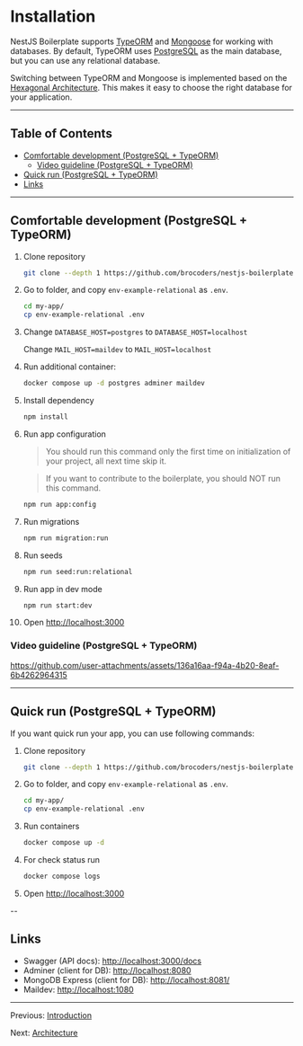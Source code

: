 # Installation

NestJS Boilerplate supports [TypeORM](https://www.npmjs.com/package/typeorm) and [Mongoose](https://www.npmjs.com/package/mongoose) for working with databases. By default, TypeORM uses [PostgreSQL](https://www.postgresql.org/) as the main database, but you can use any relational database.

Switching between TypeORM and Mongoose is implemented based on the [Hexagonal Architecture](architecture.md#hexagonal-architecture). This makes it easy to choose the right database for your application.

---

## Table of Contents <!-- omit in toc -->

- [Comfortable development (PostgreSQL + TypeORM)](#comfortable-development-postgresql--typeorm)
  - [Video guideline (PostgreSQL + TypeORM)](#video-guideline-postgresql--typeorm)
- [Quick run (PostgreSQL + TypeORM)](#quick-run-postgresql--typeorm)
- [Links](#links)

---

## Comfortable development (PostgreSQL + TypeORM)

1. Clone repository

   ```bash
   git clone --depth 1 https://github.com/brocoders/nestjs-boilerplate.git my-app
   ```

1. Go to folder, and copy `env-example-relational` as `.env`.

   ```bash
   cd my-app/
   cp env-example-relational .env
   ```

1. Change `DATABASE_HOST=postgres` to `DATABASE_HOST=localhost`

   Change `MAIL_HOST=maildev` to `MAIL_HOST=localhost`

1. Run additional container:

   ```bash
   docker compose up -d postgres adminer maildev
   ```

1. Install dependency

   ```bash
   npm install
   ```

1. Run app configuration

   > You should run this command only the first time on initialization of your project, all next time skip it.

   > If you want to contribute to the boilerplate, you should NOT run this command.

   ```bash
   npm run app:config
   ```

1. Run migrations

   ```bash
   npm run migration:run
   ```

1. Run seeds

   ```bash
   npm run seed:run:relational
   ```

1. Run app in dev mode

   ```bash
   npm run start:dev
   ```

1. Open <http://localhost:3000>

### Video guideline (PostgreSQL + TypeORM)

<https://github.com/user-attachments/assets/136a16aa-f94a-4b20-8eaf-6b4262964315>

---

## Quick run (PostgreSQL + TypeORM)

If you want quick run your app, you can use following commands:

1. Clone repository

   ```bash
   git clone --depth 1 https://github.com/brocoders/nestjs-boilerplate.git my-app
   ```

1. Go to folder, and copy `env-example-relational` as `.env`.

   ```bash
   cd my-app/
   cp env-example-relational .env
   ```

1. Run containers

   ```bash
   docker compose up -d
   ```

1. For check status run

   ```bash
   docker compose logs
   ```

1. Open <http://localhost:3000>

--
## Links

- Swagger (API docs): <http://localhost:3000/docs>
- Adminer (client for DB): <http://localhost:8080>
- MongoDB Express (client for DB): <http://localhost:8081/>
- Maildev: <http://localhost:1080>

---

Previous: [Introduction](introduction.md)

Next: [Architecture](architecture.md)
